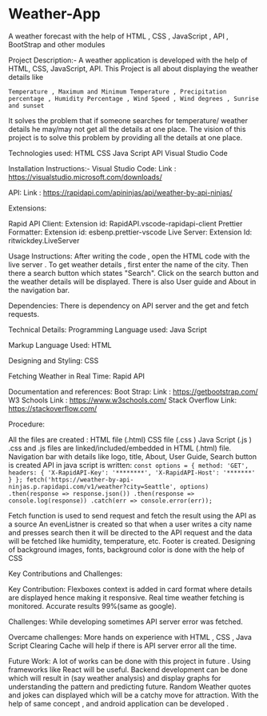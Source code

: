 # Weather-App
A weather forecast with the help of HTML , CSS , JavaScript , API , BootStrap and other modules

Project Description:-
A weather application is developed with the help of HTML, CSS, JavaScript, API.
This Project is all about displaying the weather details like

`Temperature ,
Maximum and Minimum Temperature ,
Precipitation percentage ,
Humidity Percentage ,
Wind Speed ,
Wind degrees ,
Sunrise and sunset`

It solves the problem that if someone searches for temperature/ weather details he may/may not get all the details at one place.
The vision of this project is to solve this problem by providing all the details at one place.

Technologies used:
HTML
CSS
Java Script
API
Visual Studio Code

Installation Instructions:-
Visual Studio Code:
Link : https://visualstudio.microsoft.com/downloads/

API:
Link : https://rapidapi.com/apininjas/api/weather-by-api-ninjas/

Extensions:

  Rapid API Client:
  Extension id: RapidAPI.vscode-rapidapi-client
  Prettier Formatter:
  Extension id: esbenp.prettier-vscode
  Live Server:
  Extension Id: ritwickdey.LiveServer
  
Usage Instructions:
  After writing the code , open the HTML code with the live server .
  To get weather details , first enter the name of the city.
  Then there a search button which states "Search".
  Click on the search button and the weather details will be displayed.
  There is also User guide and About in the navigation bar.

Dependencies:
There is dependency on API server and the get and fetch requests.

Technical Details:
  Programming Language used:
    Java Script

  Markup Language Used:
    HTML

  Designing and Styling:
    CSS

  Fetching Weather in Real Time:
    Rapid API

Documentation and references:
  Boot Strap:
    Link : https://getbootstrap.com/
  W3 Schools
    Link : https://www.w3schools.com/
  Stack Overflow
    Link: https://stackoverflow.com/
    
Procedure:

  All the files are created :
    HTML file (.html)
    CSS file (.css )
    Java Script (.js )
  .css and .js files are linked/included/embedded in HTML (.html) file.
  Navigation bar with details like logo, title, About, User Guide, Search button is created
  API in java script is written:
  `const options = { method: 'GET', headers: { 'X-RapidAPI-Key': '********', 'X-RapidAPI-Host': '*******' } }; fetch('https://weather-by-api-                          ninjas.p.rapidapi.com/v1/weather?city=Seattle', options) .then(response => response.json()) .then(response => console.log(response)) .catch(err => console.error(err));`

  Fetch function is used to send request and fetch the result using the API as a source
  An evenListner is created so that when a user writes a city name and presses search then it will be directed to the API request and the data will be fetched like     humidity, temperature, etc.
  Footer is created.
  Designing of background images, fonts, background color is done with the help of CSS
  
Key Contributions and Challenges:

  Key Contribution:
    Flexboxes context is added in card format where details are displayed hence making it responsive.
    Real time weather fetching is monitored.
    Accurate results 99%(same as google).
    
  Challenges:
    While developing sometimes API server error was fetched.
    
  Overcame challenges:
    More hands on experience with HTML , CSS , Java Script
    Clearing Cache will help if there is API server error all the time.
    
Future Work:
  A lot of works can be done with this project in future .
  Using frameworks like React will be useful.
  Backend development can be done which will result in (say weather analysis) and display graphs for understanding the pattern and predicting future.
  Random Weather quotes and jokes can displayed which will be a catchy move for attraction.
  With the help of same concept , and android application can be developed .
